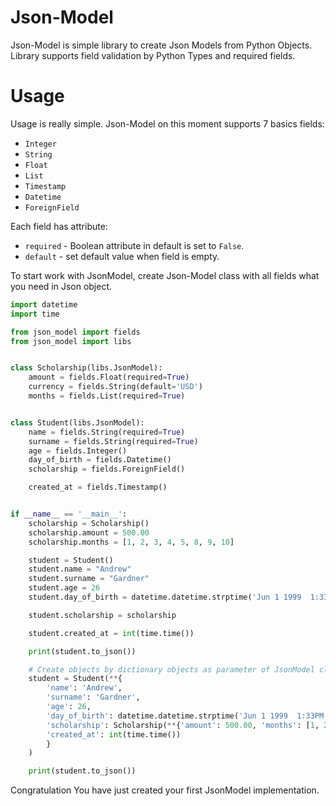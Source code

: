 # Json-Model

Json-Model is simple library to create Json Models from Python Objects. Library supports field validation by Python Types and required fields.

# Usage

Usage is really simple. Json-Model on this moment supports 7 basics fields:
- `Integer`
- `String`
- `Float`
- `List`
- `Timestamp`
- `Datetime`
- `ForeignField`

Each field has attribute:
- `required` - Boolean attribute in default is set to `False`.
- `default` - set default value when field is empty.

To start work with JsonModel, create Json-Model class with all fields what you need in Json object.

```python
import datetime
import time

from json_model import fields
from json_model import libs


class Scholarship(libs.JsonModel):
    amount = fields.Float(required=True)
    currency = fields.String(default='USD')
    months = fields.List(required=True)


class Student(libs.JsonModel):
    name = fields.String(required=True)
    surname = fields.String(required=True)
    age = fields.Integer()
    day_of_birth = fields.Datetime()
    scholarship = fields.ForeignField()

    created_at = fields.Timestamp()


if __name__ == '__main__':
    scholarship = Scholarship()
    scholarship.amount = 500.00
    scholarship.months = [1, 2, 3, 4, 5, 8, 9, 10]

    student = Student()
    student.name = "Andrew"
    student.surname = "Gardner"
    student.age = 26
    student.day_of_birth = datetime.datetime.strptime('Jun 1 1999  1:33PM', '%b %d %Y %I:%M%p')

    student.scholarship = scholarship

    student.created_at = int(time.time())

    print(student.to_json())

    # Create objects by dictionary objects as parameter of JsonModel class.
    student = Student(**{
        'name': 'Andrew',
        'surname': 'Gardner',
        'age': 26,
        'day_of_birth': datetime.datetime.strptime('Jun 1 1999  1:33PM', '%b %d %Y %I:%M%p'),
        'scholarship': Scholarship(**{'amount': 500.00, 'months': [1, 2, 3, 4]}),
        'created_at': int(time.time())
        }
    )

    print(student.to_json())
```

Congratulation You have just created your first JsonModel implementation.